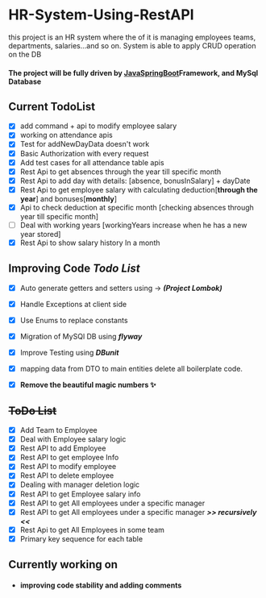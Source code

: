 # HR-System-Using-RestAPI

this project is an HR system where the of it is managing employees teams, departments, salaries...and so on. System is able to apply CRUD operation on the DB

#### The project will be fully driven by [JavaSpringBoot](https://www.tutorialspoint.com/spring_boot/spring_boot_introduction.htm) ​Framework, and MySql Database

## Current TodoList
- [x] add command + api to modify employee salary
- [x] working on attendance apis
- [x] Test for addNewDayData doesn't work
- [x] Basic Authorization with every request
- [x] Add test cases for all attendance table apis
- [x] Rest Api to get absences through the year till specific month
- [x] Rest Api to add day with details: [absence, bonusInSalary] + dayDate
- [x] Rest Api to get employee salary with calculating deduction[**through the year**] and bonuses[**monthly**]
- [x] Api to check deduction at specific month [checking absences through year till specific month]
- [ ] Deal with working years [workingYears increase when he has a new year stored]
- [x] Rest Api to show salary history In a month

## Improving Code _Todo List_

- [x] Auto generate getters and setters using -> **_(Project Lombok)_**
- [x] Handle Exceptions at client side
- [x] Use Enums to replace constants
- [x] Migration of MySQl DB using **_flyway_**
- [x] Improve Testing using **_DBunit_**
- [x] mapping data from DTO to main entities delete all boilerplate code.
- [x] **Remove the beautiful magic numbers ✨**



## ~~ToDo List~~ 

- [x] Add Team to Employee
- [x] Deal with Employee salary logic
- [x] Rest API to add Employee
- [x] Rest API to get employee Info
- [x] Rest API to modify employee
- [x] Rest API to delete employee
- [x] Dealing with manager deletion logic
- [x] Rest API to get Employee salary info
- [x] Rest API to get All employees under a specific manager
- [x] Rest API to get All employees under a specific manager ***>> recursively <<***
- [x] Rest Api to get All Employees in some team
- [x] Primary key sequence for each table

## Currently working on
- #### improving code stability and adding comments
